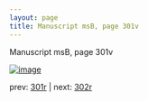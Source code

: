 ```yaml
---
layout: page
title: Manuscript msB, page 301v
---
```


Manuscript msB, page 301v

[![image](http://www.homermultitext.org/iipsrv?OBJ=IIP,1.0&FIF=/project/homer/pyramidal/deepzoom/hmt/vbbifolio/pending/vb_301v_302r.tif&WID=100&CVT=JPEG)](http://www.homermultitext.org/ict2/?urn=urn:cite2:hmt:vbbifolio.pending:vb_301v_302r)

prev:  [301r](../301r) | next:  [302r](../302r)

